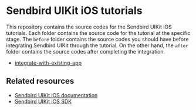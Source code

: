 # Sendbird UIKit iOS tutorials

This repository contains the source codes for the Sendbird UIKit iOS tutorials.
Each folder contains the source code for the tutorial at the specific stage. The `before` folder contains the source codes you should have before integrating Sendbird UIKit through the tutorial. On the other hand, the `after` folder contains the source codes after completing the integration.

- [integrate-with-existing-app](https://sendbird.com/docs/chat/uikit/v3/ios/tutorial/integrate-with-existing-app)

## Related resources

- [Sendbird UIKit iOS documentation](https://sendbird.com/docs/chat/uikit/v3/ios/overview)
- [Sendbird UIKit iOS SDK](https://github.com/sendbird/sendbird-uikit-ios)
